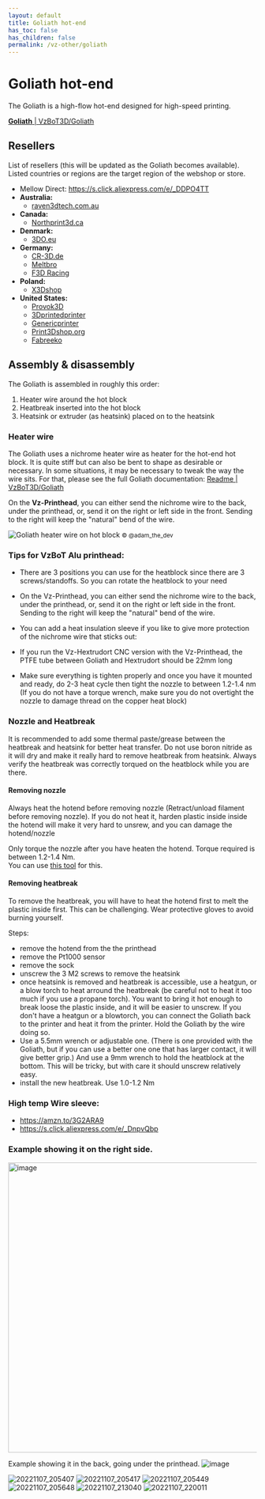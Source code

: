 ```yaml
---
layout: default
title: Goliath hot-end
has_toc: false
has_children: false
permalink: /vz-other/goliath
---
```


# Goliath hot-end

The Goliath is a high-flow hot-end designed for high-speed printing.

[**Goliath** | VzBoT3D/Goliath](https://github.com/VzBoT3D/Goliath)

## Resellers

List of resellers (this will be updated as the Goliath becomes available). Listed countries or regions are the target region of the webshop or store.

- Mellow Direct: <https://s.click.aliexpress.com/e/_DDPO4TT>
- **Australia:** 
    - [raven3dtech.com.au](https://raven3dtech.com.au/product/mellow-goliath-air-water/)
- **Canada:** 
    - [Northprint3d.ca](https://northprint3d.ca/product/vzbot-mellow-goliath-lsd-hotend/)
- **Denmark:** 
    - [3DO.eu](https://3do.eu/) 
- **Germany:** 
    - [CR-3D.de](https://www.cr3d.de/)
    - [Meltbro](https://meltbro.de/mellow-vzbot-awd-330-3d-drucker-bausatz-metall-komponenten-golitath-hotend-hextrudort.html)
    - [F3D Racing](https://f3d-racing-fdm.myshopify.com/)
- **Poland:** 
    - [X3Dshop](https://x3dshop.com/products/drukarka-3d-mellow-vzbot-330-kit-1)
- **United States:**
    - [Provok3D](https://provok3d.com/vzbot-2/?v=0a10a0b3e53b)
    - [3Dprintedprinter](https://3Dprintedprinters.com) 
    - [Genericprinter](https://www.genericprinter.com/product/goliath-air-water-v2-hotend/)
    - [Print3Dshop.org](https://print3dshop.org/)
    - [Fabreeko](https://www.fabreeko.com/collections/hot-ends/products/vz-bot-goliath-hot-end-by-mellow)

## Assembly & disassembly

The Goliath is assembled in roughly this order:

1. Heater wire around the hot block
2. Heatbreak inserted into the hot block
3. Heatsink or extruder (as heatsink) placed on to the heatsink

### Heater wire

The Goliath uses a nichrome heater wire as heater for the hot-end hot block. It is quite stiff but can also be bent to shape as desirable or necessary. In some situations, it may be necessary to tweak the way the wire sits. For that, please see the full Goliath documentation: [Readme | VzBoT3D/Goliath]

On the **Vz-Printhead**, you can either send the nichrome wire to the back, under the printhead, or, send it on the right or left side in the front. Sending to the right will keep the "natural" bend of the wire.

![Goliath heater wire on hot block](/assets/images/vz-other/goliath/goliath_nichrome-wire.jpg)
<small>© @adam_the_dev</small>

[Readme | VzBoT3D/Goliath]: (https://github.com/VzBoT3D/Goliath/blob/main/Instructions/README.md)

### Tips for VzBoT Alu printhead:

- There are 3 positions you can use for the heatblock since there are 3 screws/standoffs. So you can rotate the heatblock to your need
- On the Vz-Printhead, you can either send the nichrome wire to the back, under the printhead, or, send it on the right or left side in the front. Sending to the right will keep the "natural" bend of the wire.

- You can add a heat insulation sleeve if you like to give more protection of the nichrome wire that sticks out:
- If you run the Vz-Hextrudort CNC version with the Vz-Printhead, the PTFE tube between Goliath and Hextrudort should be 22mm long
- Make sure everything is tighten properly and once you have it mounted and ready, do 2-3 heat cycle then tight the nozzle to between 1.2-1.4 nm (If you do not have a torque wrench, make sure you do not overtight the nozzle to damage thread on the copper heat block)

### Nozzle and Heatbreak

It is recommended to add some thermal paste/grease between the heatbreak and heatsink for better heat transfer. Do not use boron nitride as it will dry and make it really hard to remove heatbreak from heatsink. Always verify the heatbreak was correctly torqued on the heatblock while you are there.

#### Removing nozzle

Always heat the hotend before removing nozzle (Retract/unload filament before removing nozzle). If you do not heat it, harden plastic inside inside the hotend will make it very hard to unsrew, and you can damage the hotend/nozzle 

Only torque the nozzle after you have heaten the hotend. Torque required is between 1.2-1.4 Nm.  
You can use [this tool](https://www.thingiverse.com/thing:4738816) for this.

#### Removing heatbreak

To remove the heatbreak, you will have to heat the hotend first to melt the plastic inside first. This can be challenging. Wear protective gloves to avoid burning yourself. 

Steps:

- remove the hotend from the the printhead
- remove the  Pt1000 sensor
- remove the sock
- unscrew the 3 M2 screws to remove the heatsink
- once heatsink is removed and heatbreak is accessible, use a heatgun, or a blow torch to heat arround the heatbreak (be careful not to heat it too much if you use a propane torch). You want to bring it hot enough to break loose the plastic inside, and it will be easier to unscrew. If you don't have a heatgun or a blowtorch, you can connect the Goliath back to the printer and heat it from the printer. Hold the Goliath by the wire doing so.
- Use a 5.5mm wrench or adjustable one. (There is one provided with the Goliath, but if you can use a better one one that has larger contact, it will give better grip.) And use a 9mm wrench to hold the heatblock at the bottom. This will be tricky, but with care it should unscrew relatively easy.
- install the new heatbreak. Use 1.0-1.2 Nm


### High temp Wire sleeve:
- https://amzn.to/3G2ARA9
- https://s.click.aliexpress.com/e/_DnpvQbp

### Example showing it on the right side.

<img width="587" alt="image" src="https://user-images.githubusercontent.com/37383368/211330774-17573318-2ac8-4077-9e59-f4db8dd18e41.png">


Example showing it in the back, going under the printhead.
![image](https://user-images.githubusercontent.com/37383368/208245292-aa2bffb6-cb29-4fb6-96e3-291e09dfa14b.png)


![20221107_205407](https://user-images.githubusercontent.com/37383368/207979093-63196e0d-56f3-424a-982e-e1408709f36a.jpg)
![20221107_205417](https://user-images.githubusercontent.com/37383368/207979099-c6cb17ce-aef3-4f82-851b-9f2643172785.jpg)
![20221107_205449](https://user-images.githubusercontent.com/37383368/207979102-fba86465-7fe5-4680-8fc2-2dcbefa9aa84.jpg)
![20221107_205648](https://user-images.githubusercontent.com/37383368/207979107-f9026d3d-9ea8-4a57-a937-56f9bd4a0955.jpg)
![20221107_213040](https://user-images.githubusercontent.com/37383368/207979109-92774b52-75a1-4881-99ba-b982ff06326d.jpg)
![20221107_220011](https://user-images.githubusercontent.com/37383368/207979116-aab0bb29-bc96-4824-a3e9-ac4392a51665.jpg)
